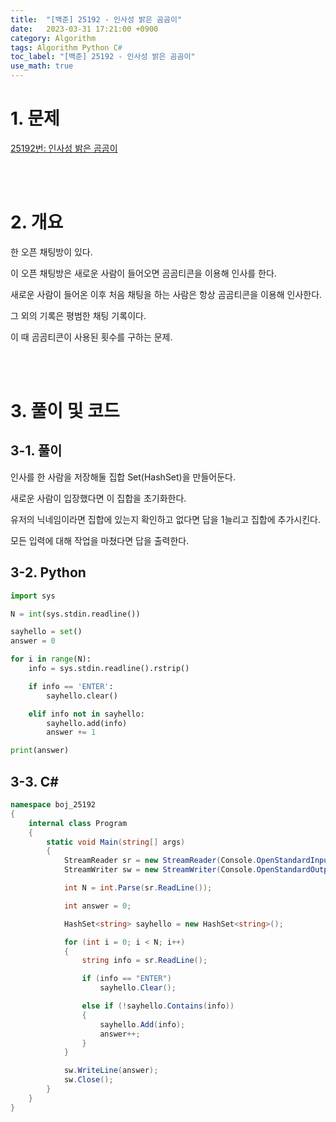 ```yaml
---
title:  "[백준] 25192 - 인사성 밝은 곰곰이"
date:   2023-03-31 17:21:00 +0900
category: Algorithm
tags: Algorithm Python C#
toc_label: "[백준] 25192 - 인사성 밝은 곰곰이"
use_math: true
---
```


# 1. 문제
[25192번: 인사성 밝은 곰곰이](https://www.acmicpc.net/problem/25192)


<br/>
<br/>

# 2. 개요
한 오픈 채팅방이 있다.

이 오픈 채팅방은 새로운 사람이 들어오면 곰곰티콘을 이용해 인사를 한다.

새로운 사람이 들어온 이후 처음 채팅을 하는 사람은 항상 곰곰티콘을 이용해 인사한다.

그 외의 기록은 평범한 채팅 기록이다.

이 때 곰곰티콘이 사용된 횟수를 구하는 문제.

<br/>
<br/>

# 3. 풀이 및 코드
## 3-1. 풀이
인사를 한 사람을 저장해둘 집합 Set(HashSet)을 만들어둔다.

새로운 사람이 입장했다면 이 집합을 초기화한다.

유저의 닉네임이라면 집합에 있는지 확인하고 없다면 답을 1늘리고 집합에 추가시킨다.

모든 입력에 대해 작업을 마쳤다면 답을 출력한다.

## 3-2. Python

```python
import sys

N = int(sys.stdin.readline())

sayhello = set()
answer = 0

for i in range(N):
    info = sys.stdin.readline().rstrip()

    if info == 'ENTER':
        sayhello.clear()

    elif info not in sayhello:
        sayhello.add(info)
        answer += 1

print(answer)
```

## 3-3. C#

```csharp
namespace boj_25192
{
    internal class Program
    {
        static void Main(string[] args)
        {
            StreamReader sr = new StreamReader(Console.OpenStandardInput());
            StreamWriter sw = new StreamWriter(Console.OpenStandardOutput());

            int N = int.Parse(sr.ReadLine());

            int answer = 0;

            HashSet<string> sayhello = new HashSet<string>();

            for (int i = 0; i < N; i++)
            {
                string info = sr.ReadLine();

                if (info == "ENTER")
                    sayhello.Clear();

                else if (!sayhello.Contains(info))
                {
                    sayhello.Add(info);
                    answer++;
                }
            }

            sw.WriteLine(answer);
            sw.Close();
        }
    }
}
```